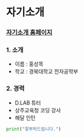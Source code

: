 # 자기소개

### [자기소개 홈페이지](http://swff07183.github.io)

### 1. 소개

 * 이름 : 홍성목 
 * 학교 : 경북대학교 전자공학부

### 2. 경력

 * D.LAB 튜터
 * 상주교육청 코딩 강사
 * 해달 인턴
 

```python
print("잘부탁드립니다.")
```